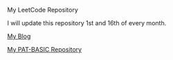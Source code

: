 My LeetCode Repository

I will update this repository 1st and 16th of every month.

[My Blog](https://blog.csdn.net/qq_41231926)

[My PAT-BASIC Repository](https://github.com/617076674/PAT-BASIC)
